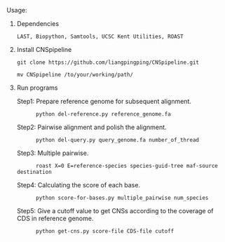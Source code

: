 Usage:

1. Dependencies

       LAST, Biopython, Samtools, UCSC Kent Utilities, ROAST  
   
2. Install CNSpipeline

       git clone https://github.com/liangpingping/CNSpipeline.git

       mv CNSpipeline /to/your/working/path/
   
3. Run programs

     Step1: Prepare reference genome for subsequent alignment.

             python del-reference.py reference_genome.fa

     Step2: Pairwise alignment and polish the alignment.

             python del-query.py query_genome.fa number_of_thread

     Step3: Multiple pairwise.

             roast X=0 E=reference-species species-guid-tree maf-source destination 

     Step4: Calculating the score of each base.

             python score-for-bases.py multiple_pairwise num_species
			 
	 Step5: Give a cutoff value to get CNSs according to the coverage of CDS in reference genome.
	 
	         python get-cns.py score-file CDS-file cutoff
			 
